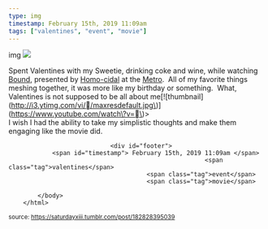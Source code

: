 ```yaml
---
type: img
timestamp: February 15th, 2019 11:09am
tags: ["valentines", "event", "movie"]
---
```

img
<img src="https://saturdayxiii.github.io/media/182828395039.gif"/>
                                                                                          
Spent Valentines with my Sweetie, drinking coke and wine, while watching <a href="https://en.wikipedia.org/wiki/Bound_(1996_film)" target="_blank">Bound</a>, presented by <a href="https://www.facebook.com/HOMO-CIDAL-215031542009836/" target="_blank">Homo-cidal</a> at the <a href="http://www.metrocinema.org" target="_blank">Metro</a>.  All of my favorite things meshing together, it was more like my birthday or something.  What, Valentines is not supposed to be all about me\[!\[thumbnail\]\(http://i3.ytimg.com/vi//maxresdefault.jpg\)\]\(https://www.youtube.com/watch\?v=\)><br/>I wish I had the ability to take my simplistic thoughts and make them engaging like the movie did.
 
                                    
                
                
                
                
                                <div id="footer">
                <span id="timestamp"> February 15th, 2019 11:09am </span>
                                                          <span class="tag">valentines</span>
                                          <span class="tag">event</span>
                                          <span class="tag">movie</span>
                                                    
            </body>
        </html>

        
<small>source: https://saturdayxiii.tumblr.com/post/182828395039</small>
